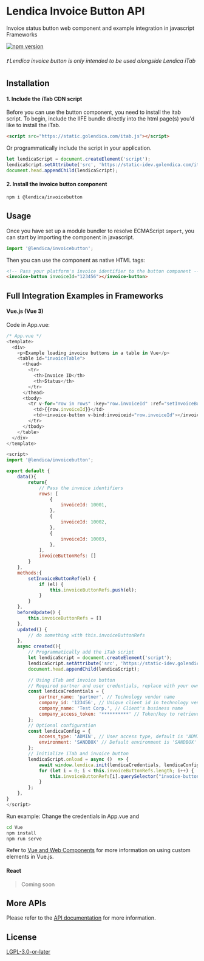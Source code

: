 # Lendica Invoice Button API
Invoice status button web component and example integration in javascript Frameworks

[![npm version](https://img.shields.io/badge/npm-v1.0.1-8c8ca1)](https://www.npmjs.com/package/@lendica/invoicebutton)
 ###### :exclamation: Lendica invoice button is only intended to be used alongside Lendica iTab


## Installation

#### 1. Include the iTab CDN script
Before you can use the button component, you need to install the itab script. To begin, include the IIFE bundle directly into the html page(s) you'd like to install the iTab.

```html
<script src="https://static.golendica.com/itab.js"></script>
```

Or programmatically include the script in your application.

```javascript
let lendicaScript = document.createElement('script');
lendicaScript.setAttribute('src', 'https://static-idev.golendica.com/itab.js');
document.head.appendChild(lendicaScript);
```

#### 2. Install the invoice button component
```sh
npm i @lendica/invoicebutton
```

## Usage
Once you have set up a module bundler to resolve ECMAScript `import`, you can start by importing the component in javascript.
```javascript
import '@lendica/invoicebutton';
```
Then you can use the component as native HTML tags:
```html
<!-- Pass your platform's invoice identifier to the button component -->
<invoice-button invoiceId="123456"></invoice-button>
```

## Full Integration Examples in Frameworks
#### Vue.js (Vue 3)
Code in App.vue:
```javascript
/* App.vue */
<template>
  <div>
    <p>Example loading invoice buttons in a table in Vue</p>
    <table id="invoiceTable">
      <thead>
        <tr>
          <th>Invoice ID</th>
          <th>Status</th>
        </tr>
      </thead>
      <tbody>
        <tr v-for="row in rows" :key="row.invoiceId" :ref="setInvoiceButtonRef">
          <td>{{row.invoiceId}}</td>
          <td><invoice-button v-bind:invoiceid="row.invoiceId"></invoice-button></td>
        </tr>
      </tbody>
    </table>
  </div>
</template>

<script>
import '@lendica/invoicebutton';

export default {
    data(){
        return{
            // Pass the invoice identifiers
            rows: [
                {
                    invoiceId: 10001,
                },
                {
                    invoiceId: 10002,
                },
                {
                    invoiceId: 10003,
                },
            ],
            invoiceButtonRefs: []
        }
    },
    methods:{
        setInvoiceButtonRef(el) {
            if (el) {
                this.invoiceButtonRefs.push(el);
            }
        }
    },
    beforeUpdate() {
        this.invoiceButtonRefs = []
    },
    updated() {
        // do something with this.invoiceButtonRefs
    },
    async created(){
        // Programmatically add the iTab script
        let lendicaScript = document.createElement('script');
        lendicaScript.setAttribute('src', 'https://static-idev.golendica.com/itab.js');
        document.head.appendChild(lendicaScript);

        // Using iTab and invoice button
        // Required partner and user credentials, replace with your own
        const lendicaCredentials = {
            partner_name: 'partner', // Technology vendor name
            company_id: '123456', // Unique client id in technology vendor's system
            company_name: 'Test Corp.', // Client's business name
            company_access_token: '**********' // Token/key to retrieve client data from vendor's API
        };
        // Optional configuration
        const lendicaConfig = {
            access_type: 'ADMIN', // User access type, default is 'ADMIN' if not specified, currently supporting 'VIEW_ONLY' or 'ADMIN'
            environment: 'SANDBOX' // Default environment is 'SANDBOX' if not specified, currently supporting 'SANDBOX' or 'PRODUCTION'
        };
        // Initialize iTab and invoice button
        lendicaScript.onload = async ()  => {
            await window.lendica.init(lendicaCredentials, lendicaConfig);
            for (let i = 0; i < this.invoiceButtonRefs.length; i++) {
                this.invoiceButtonRefs[i].querySelector("invoice-button").lendicaready = true;
            }
        };
    },
}
</script>
```
Run example: Change the credentials in App.vue and
```sh
cd Vue
npm install
npm run serve
```
Refer to [Vue and Web Components](https://v3.vuejs.org/guide/web-components.html#using-custom-elements-in-vue) for more information on using custom elements in Vue.js.

#### React
> Coming soon


## More APIs
Please refer to the [API documentation](https://docs.golendica.com/) for more information.

## License
[LGPL-3.0-or-later](https://spdx.org/licenses/LGPL-3.0-or-later.html)